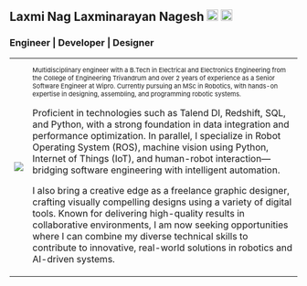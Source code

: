## Laxmi Nag Laxminarayan Nagesh [<img src = "https://github.com/user-attachments/assets/fcc156e0-c984-4f5a-b011-2c0956d5064c" width = "20" height = "20"/>](https://www.linkedin.com/in/laxminagln/) [<img src = "https://github.com/user-attachments/assets/fb1122e9-b367-47cc-9189-47ab3f06165b" width = "20" height = "20"/>](https://medium.com/@laxminagln)
### Engineer | Developer | Designer

<table border="0">
 <tr>
    <td><img src = "https://github.com/user-attachments/assets/72f9e9e6-ced3-4662-9cb6-c60c4b078599"/></td>
    <td><p style = "font-size: 11px;">Multidisciplinary engineer with a B.Tech in Electrical and Electronics Engineering from the College of Engineering Trivandrum and over 2 years of experience as a Senior Software Engineer at Wipro. Currently pursuing an MSc in Robotics, with hands-on expertise in designing, assembling, and programming robotic systems.</p>

Proficient in technologies such as Talend DI, Redshift, SQL, and Python, with a strong foundation in data integration and performance optimization. In parallel, I specialize in Robot Operating System (ROS), machine vision using Python, Internet of Things (IoT), and human-robot interaction—bridging software engineering with intelligent automation.

I also bring a creative edge as a freelance graphic designer, crafting visually compelling designs using a variety of digital tools. Known for delivering high-quality results in collaborative environments, I am now seeking opportunities where I can combine my diverse technical skills to contribute to innovative, real-world solutions in robotics and AI-driven systems.</td>
 </tr>
</table>
